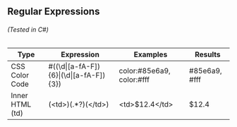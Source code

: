 ## Regular Expressions 
###### (Tested in C#)

|Type|Expression|Examples|Results|
|-----|-----|-----|-----|
|CSS Color Code|#((\d\|[a-fA-F]){6}\|(\d\|[a-fA-F]){3})|color:#85e6a9, color:#fff|#85e6a9, #fff|
|Inner HTML (td)|(\<td>)(.*?)(\</td>)|\<td>$12.4\</td>|$12.4|
